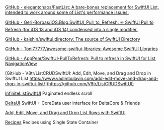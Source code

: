 
[GitHub - elegantchaos/FastList: A bare-bones replacement for SwiftUI List, intended to work around some of List's performance issues.](https://github.com/elegantchaos/FastList)

[GitHub - Geri-Borbas/iOS.Blog.SwiftUI_Pull_to_Refresh: ✳️ SwiftUI Pull to Refresh (for iOS 13 and iOS 14) condensed into a single modifier.](https://github.com/Geri-Borbas/iOS.Blog.SwiftUI_Pull_to_Refresh)

[GitHub - kaishin/swiftui.directory: The source of SwiftUI Directory](https://github.com/kaishin/swiftui.directory)

[GitHub - Toni77777/awesome-swiftui-libraries: Awesome SwiftUI Libraries](https://github.com/Toni77777/awesome-swiftui-libraries)

[GitHub - AppPear/SwiftUI-PullToRefresh: Pull to refresh in SwiftUI for List, NavigationView](https://github.com/AppPear/SwiftUI-PullToRefresh)

[GitHub - V8tr/ListCRUDSwiftUI: Add, Edit, Move, and Drag and Drop in SwiftUI List https://www.vadimbulavin.com/add-edit-move-and-drag-and-drop-in-swiftui-list/](https://github.com/V8tr/ListCRUDSwiftUI)

[InfiniteListSwiftUI](https://github.com/V8tr/InfiniteListSwiftUI)
Paginated endless scroll

[DeltaUI](https://github.com/ericlewis/DeltaUI)
SwiftUI + CoreData user interface for DeltaCore & Friends

[Add, Edit, Move, and Drag and Drop List Rows with SwiftUI](https://www.vadimbulavin.com/add-edit-move-and-drag-and-drop-in-swiftui-list/)

[Recipes](https://github.com/mecid/swiftui-recipes-app)
Recipes using Single State Container
